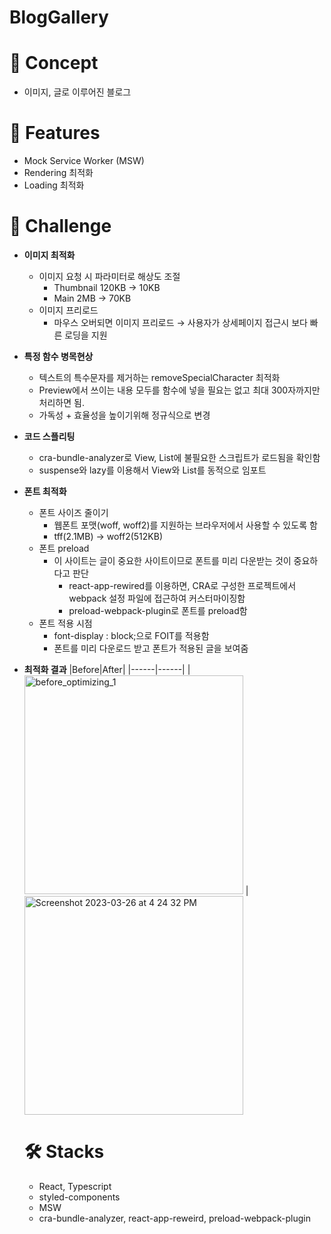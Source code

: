# BlogGallery

# 📌 Concept

- 이미지, 글로 이루어진 블로그

# 🔎 Features

- Mock Service Worker (MSW)
- Rendering 최적화
- Loading 최적화

# 🤔 Challenge

- **이미지 최적화**
    - 이미지 요청 시 파라미터로 해상도 조절
        - Thumbnail 120KB → 10KB
        - Main 2MB → 70KB
    - 이미지 프리로드
        - 마우스 오버되면 이미지 프리로드 → 사용자가 상세페이지 접근시 보다 빠른 로딩을 지원
        
- **특정 함수 병목현상**
    - 텍스트의 특수문자를 제거하는 removeSpecialCharacter 최적화
    - Preview에서 쓰이는 내용 모두를 함수에 넣을 필요는 없고 최대 300자까지만 처리하면 됨.
    - 가독성 + 효율성을 높이기위해 정규식으로 변경
        
        
- **코드 스플리팅**
    - cra-bundle-analyzer로 View, List에 불필요한 스크립트가 로드됨을 확인함
    - suspense와 lazy를 이용해서 View와 List를 동적으로 임포트
    
- **폰트 최적화**
    - 폰트 사이즈 줄이기
        - 웹폰트 포맷(woff, woff2)를 지원하는 브라우저에서 사용할 수 있도록 함
        - tff(2.1MB) → woff2(512KB)
    - 폰트 preload
        - 이 사이트는 글이 중요한 사이트이므로 폰트를 미리 다운받는 것이 중요하다고 판단
            - react-app-rewired를 이용하면, CRA로 구성한 프로젝트에서 webpack 설정 파일에 접근하여 커스터마이징함
            - preload-webpack-plugin로 폰트를 preload함
    - 폰트 적용 시점
        - font-display : block;으로 FOIT를 적용함
        - 폰트를 미리 다운로드 받고 폰트가 적용된 글을 보여줌

- **최적화 결과**
    |Before|After|
    |------|------|
    |<img width="350" alt="before_optimizing_1" src="https://user-images.githubusercontent.com/79697414/227763258-10b54760-984f-4a0b-86f9-6c82f7c75129.png">   |<img width="350" alt="Screenshot 2023-03-26 at 4 24 32 PM" src="https://user-images.githubusercontent.com/79697414/227763319-a62658fa-c0e7-4597-8105-b3713687b1a7.png">


    
    
    
    # **🛠 Stacks**
    
    - React, Typescript
    - styled-components
    - MSW
    - cra-bundle-analyzer, react-app-reweird, preload-webpack-plugin
